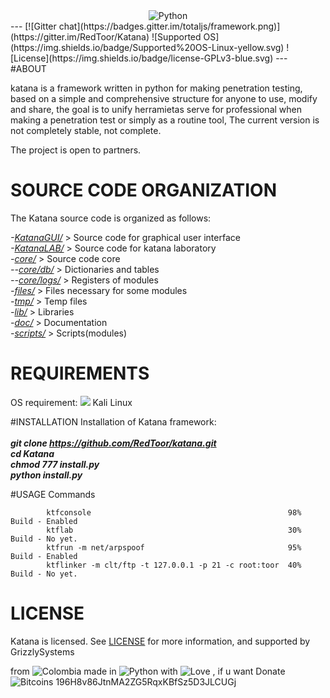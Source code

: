 <center>
<img src="http://i220.photobucket.com/albums/dd59/redhead1652/Afro_Samurai_Sig_by_CBProduction-1.png" title="Python" align="center">
</center>
---
[![Gitter chat](https://badges.gitter.im/totaljs/framework.png)](https://gitter.im/RedToor/Katana) ![Supported OS](https://img.shields.io/badge/Supported%20OS-Linux-yellow.svg) ![License](https://img.shields.io/badge/license-GPLv3-blue.svg) 
---
#ABOUT

katana is a framework written in python for making penetration testing, based on a simple and comprehensive structure for anyone to use, modify and share, the goal is to unify herramietas serve for professional when making a penetration test or simply as a routine tool, The current version is not completely stable, not complete. 

The project is open to partners.

# SOURCE CODE ORGANIZATION
The Katana source code is organized as follows:

<i>-[KatanaGUI/](https://github.com/RedToor/Katana/tree/master/KatanaGUI)</i> > Source code for graphical user interface<br>
<i>-[KatanaLAB/](https://github.com/RedToor/Katana/tree/master/KatanaLAB)</i> > Source code for katana laboratory<br>
<i>-[core/](https://github.com/RedToor/Katana/tree/master/core)</i> > Source code core<br>
<i>--[core/db/](https://github.com/RedToor/Katana/tree/master/core/db)</i> > Dictionaries and tables<br>
<i>--[core/logs/](https://github.com/RedToor/Katana/tree/master/core/logs)</i> > Registers of modules<br>
<i>-[files/](https://github.com/RedToor/Katana/tree/master/files)</i> > Files necessary for some modules<br>
<i>-[tmp/](https://github.com/RedToor/Katana/tree/master/tmp)</i> > Temp files<br>
<i>-[lib/](https://github.com/RedToor/Katana/tree/master/lib)</i> > Libraries<br>
<i>-[doc/](https://github.com/RedToor/Katana/tree/master/doc)</i> > Documentation<br>
<i>-[scripts/](https://github.com/RedToor/Katana/tree/master/scripts)</i> > Scripts(modules)<br>

# REQUIREMENTS
OS requirement:
        <img src="http://www.question-defense.com/wp-content/themes/qd/backtrack-menu/backtrack-logo.png"> Kali Linux

#INSTALLATION
Installation of Katana framework:
<i><b><br><br>
	git clone https://github.com/RedToor/katana.git<br>
        cd Katana<br>
        chmod 777 install.py<br>
        python install.py</i>
</i></b>

#USAGE
Commands
```
        ktfconsole                                            98% Build - Enabled
        ktflab                                                30% Build - No yet.
        ktfrun -m net/arpspoof                                95% Build - Enabled
        ktflinker -m clt/ftp -t 127.0.0.1 -p 21 -c root:toor  40% Build - No yet.
```

# LICENSE
Katana is licensed. 
See [LICENSE](https://github.com/RedToor/Katana/blob/master/LICENSE) for more information, and supported by GrizzlySystems

from <img src="http://www.euromonitor.com/medialibrary/Image/Flag_20x20_Colombia.png" title="Colombia"> made in <img src="https://developer.ibm.com/predictiveanalytics/wp-content/uploads/sites/48/2015/04/python-icon.png" title="Python"> with <img src="http://cdn0.bodas.com.mx/img/smileys/smiley_heart.png" title="Love"> , if u want Donate <img src="http://www.wbtcb.com/frontend/webroot/gfx/bitcoin-ico.gif" title="Bitcoins"> 196H8v86JtnMA2ZG5RqxKBfSz5D3JLCUGj
